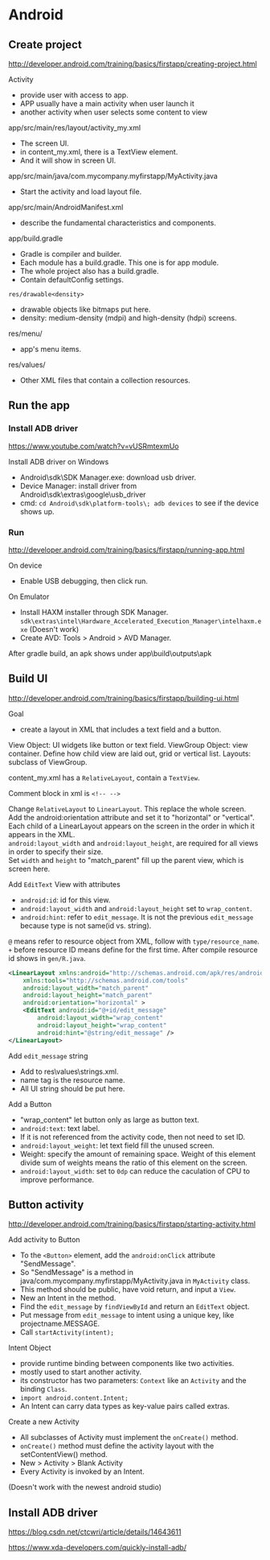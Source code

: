 # Android

## Create project

<http://developer.android.com/training/basics/firstapp/creating-project.html>

Activity

- provide user with access to app.
- APP usually have a main activity when user launch it
- another activity when user selects some content to view

app/src/main/res/layout/activity_my.xml

- The screen UI.
- in content_my.xml, there is a TextView element.
- And it will show in screen UI.  

app/src/main/java/com.mycompany.myfirstapp/MyActivity.java

- Start the activity and load layout file.  

app/src/main/AndroidManifest.xml

- describe the fundamental characteristics and components.

app/build.gradle

- Gradle is compiler and builder.
- Each module has a build.gradle. This one is for app module.
- The whole project also has a build.gradle.
- Contain defaultConfig settings.

`res/drawable<density>`

- drawable objects like bitmaps put here.
- density: medium-density (mdpi) and high-density (hdpi) screens.

res/menu/

- app's menu items.

res/values/

- Other XML files that contain a collection resources.

## Run the app

### Install ADB driver

<https://www.youtube.com/watch?v=vUSRmtexmUo>

Install ADB driver on Windows

- Android\sdk\SDK Manager.exe: download usb driver.
- Device Manager: install driver from Android\sdk\extras\google\usb_driver
- cmd: `cd Android\sdk\platform-tools\; adb devices` to see if the device shows up.

### Run

<http://developer.android.com/training/basics/firstapp/running-app.html>

On device

- Enable USB debugging, then click run.

On Emulator

- Install HAXM installer through SDK Manager. `sdk\extras\intel\Hardware_Accelerated_Execution_Manager\intelhaxm.exe` (Doesn't work)
- Create AVD: Tools > Android > AVD Manager.

After gradle build, an apk shows under app\build\outputs\apk

## Build UI

<http://developer.android.com/training/basics/firstapp/building-ui.html>

Goal

- create a layout in XML that includes a text field and a button.

View Object: UI widgets like button or text field.
ViewGroup Object: view container. Define how child view are laid out, grid or vertical list.
Layouts: subclass of ViewGroup.

content_my.xml has a `RelativeLayout`, contain a `TextView`.  

Comment block in xml is `<!-- -->`  

Change `RelativeLayout` to `LinearLayout`. This replace the whole screen.  
Add the android:orientation attribute and set it to "horizontal" or "vertical".  
Each child of a LinearLayout appears on the screen in the order in which it appears in the XML.  
`android:layout_width` and `android:layout_height`, are required for all views in order to specify their size.  
Set `width` and `height` to "match_parent" fill up the parent view, which is screen here.  

Add `EditText` View with attributes

- `android:id`: id for this view.
- `android:layout_width` and `android:layout_height` set to `wrap_content`.
- `android:hint`: refer to `edit_message`. It is not the previous `edit_message` because type is not same(id vs. string).

`@` means refer to resource object from XML, follow with `type/resource_name`.
`+` before resource ID means define for the first time. After compile resource id shows in `gen/R.java`.

```xml
<LinearLayout xmlns:android="http://schemas.android.com/apk/res/android"
    xmlns:tools="http://schemas.android.com/tools"
    android:layout_width="match_parent"
    android:layout_height="match_parent"
    android:orientation="horizontal" >
    <EditText android:id="@+id/edit_message"
        android:layout_width="wrap_content"
        android:layout_height="wrap_content"
        android:hint="@string/edit_message" />
</LinearLayout>
```

Add `edit_message` string

- Add to res\values\strings.xml.
- name tag is the resource name.
- All UI string should be put here.

Add a Button

- "wrap_content" let button only as large as button text.
- `android:text`: text label.
- If it is not referenced from the activity code, then not need to set ID.
- `android:layout_weight`: let text field fill the unused screen.
- Weight: specify the amount of remaining space. Weight of this element divide sum of weights means the ratio of this element on the screen.
- `android:layout_width`: set to `0dp` can reduce the caculation of CPU to improve performance.

## Button activity

<http://developer.android.com/training/basics/firstapp/starting-activity.html>

Add activity to Button

- To the `<Button>` element, add the `android:onClick` attribute "SendMessage".
- So "SendMessage" is a method in java/com.mycompany.myfirstapp/MyActivity.java in `MyActivity` class.
- This method should be public, have void return, and input a `View`.
- New an Intent in the method.
- Find the `edit_message` by `findViewById` and return an `EditText` object.
- Put message from `edit_message` to intent using a unique key, like projectname.MESSAGE.
- Call `startActivity(intent);`

Intent Object

- provide runtime binding between components like two activities.
- mostly used to start another activity.
- its constructor has two parameters: `Context` like an `Activity` and the binding `Class`.
- `import android.content.Intent;`
- An Intent can carry data types as key-value pairs called extras.

Create a new Activity

- All subclasses of Activity must implement the `onCreate()` method.
- `onCreate()` method must define the activity layout with the setContentView() method.
- New > Activity > Blank Activity
- Every Activity is invoked by an Intent.

(Doesn't work with the newest android studio)

## Install ADB driver

<https://blog.csdn.net/ctcwri/article/details/14643611>

<https://www.xda-developers.com/quickly-install-adb/>

